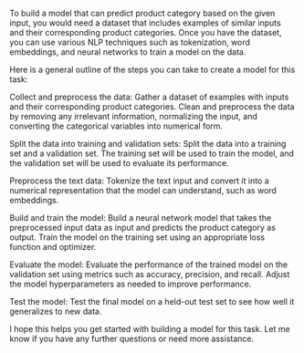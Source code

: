 To build a model that can predict product category based on the given input, you would need a dataset that includes examples of similar inputs and their corresponding product categories. Once you have the dataset, you can use various NLP techniques such as tokenization, word embeddings, and neural networks to train a model on the data.

Here is a general outline of the steps you can take to create a model for this task:

Collect and preprocess the data: Gather a dataset of examples with inputs and their corresponding product categories. Clean and preprocess the data by removing any irrelevant information, normalizing the input, and converting the categorical variables into numerical form.

Split the data into training and validation sets: Split the data into a training set and a validation set. The training set will be used to train the model, and the validation set will be used to evaluate its performance.

Preprocess the text data: Tokenize the text input and convert it into a numerical representation that the model can understand, such as word embeddings.

Build and train the model: Build a neural network model that takes the preprocessed input data as input and predicts the product category as output. Train the model on the training set using an appropriate loss function and optimizer.

Evaluate the model: Evaluate the performance of the trained model on the validation set using metrics such as accuracy, precision, and recall. Adjust the model hyperparameters as needed to improve performance.

Test the model: Test the final model on a held-out test set to see how well it generalizes to new data.

I hope this helps you get started with building a model for this task. Let me know if you have any further questions or need more assistance.